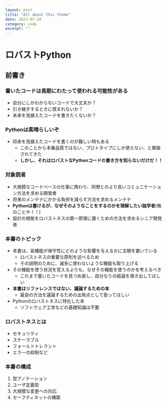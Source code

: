 ```yaml
---
layout: post
title: "All about this theme" 
date: 2023-07-20   
category: code
excerpt: ""
---
```


# ロバストPython
## 前書き
### 書いたコードは長期にわたって使われる可能性がある

- 自分にしかわからないコードで大丈夫か？
- 引き継ぎするときに恨まれないか？
- 未来を見据えたコードを書きたくないか？

### Pythonは素晴らしいぞ

- 将来を見据えたコードを書くのが難しい時もある
    - このことから本番品質ではない、プロトタイプにしか使えない、と揶揄されてきた
    - **しかし、それはロバストなPythonコードの書き方を知らないだけだ！！**

### 対象読者

- 大規模なコードベースの仕事に携わり、同僚とのより良いコミュニケーション方法を求める開発者
- 将来のメンテナにかかる負担を減らす方法を求めるメンテナ
- **Pythonは書けるが、なぜそのようなことをするのかを理解したい独学者**(俺のことや！！)
- 設計の根拠をロバストネスの第一原理に置くための方法を求めるシニア開発者

### 本書のトピック

- 本書は、各機能が保守性にどのような影響を与えるかに主眼を置いている
    - ロバストネスの重要な原則を述べるため
    - その説明のために、滅多に使わないような機能も取り上げる
- その機能を使う状況を覚えるよりも、なぜその機能を使うのかを考えるべき
    - これまで書いたコードを見つめ直し、自分なりの結論を導き出してほしい
- **本書はリファレンスではない、議論するための本**
    - 最良の方法を議論するための出発点として扱ってほしい
- Pythonのロバストネスに特化した本
    - ソフトウェア工学などの基礎知識は不要

### ロバストネスとは

- セキュリティ
- スケーラブル
- フォールトトレラント
- エラーの抑制など

### 本書の構成

1. 型アノテーション
2. ユーザ定義型
3. 大規模な変更への対応
4. セーフティネットの構築
